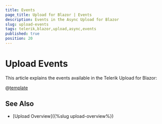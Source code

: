 ```yaml
---
title: Events
page_title: Upload for Blazor | Events
description: Events in the Async Upload for Blazor
slug: upload-events
tags: telerik,blazor,upload,async,events
published: true
position: 20
---
```


# Upload Events

This article explains the events available in the Telerik Upload for Blazor:


@[template](/_contentTemplates/common/general-info.md#event-callback-can-be-async)


## See Also

* [Upload Overview]({%slug upload-overview%})

